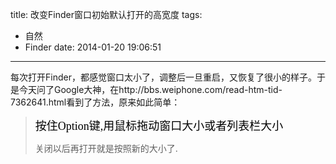 title: 改变Finder窗口初始默认打开的高宽度
tags:
  - 自然
  - Finder
date: 2014-01-20 19:06:51
---

每次打开Finder，都感觉窗口太小了，调整后一旦重启，又恢复了很小的样子。于是今天问了Google大神，在http://bbs.weiphone.com/read-htm-tid-7362641.html看到了方法，原来如此简单：

> <span style="font-family: 'Trebuchet MS';"><span style="font-size: large;"><span style="color: #000000;">按住Option键,用鼠标拖动窗口大小或者列表栏大小
> 
> 关闭以后再打开就是按照新的大小了.
> 
> </span></span></span>